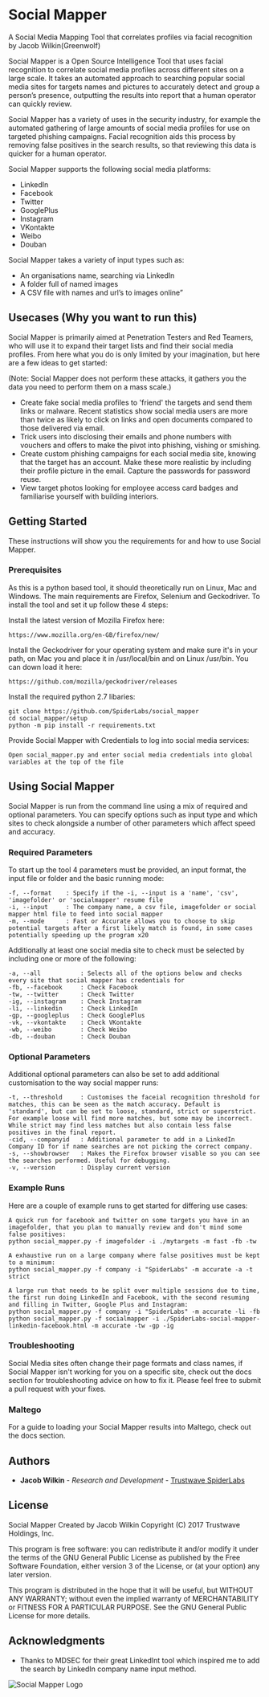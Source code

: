 # Social Mapper

A Social Media Mapping Tool that correlates profiles via facial recognition by Jacob Wilkin(Greenwolf)

Social Mapper is a Open Source Intelligence Tool that uses facial recognition to correlate social media profiles across different sites on a large scale. It takes an automated approach to searching popular social media sites for targets names and pictures to accurately detect and group a person’s presence, outputting the results into report that a human operator can quickly review.

Social Mapper has a variety of uses in the security industry, for example the automated gathering of large amounts of social media profiles for use on targeted phishing campaigns. Facial recognition aids this process by removing false positives in the search results, so that reviewing this data is quicker for a human operator.

Social Mapper supports the following social media platforms:

* LinkedIn
* Facebook
* Twitter
* GooglePlus
* Instagram
* VKontakte
* Weibo
* Douban

Social Mapper takes a variety of input types such as:

* An organisations name, searching via LinkedIn
* A folder full of named images
* A CSV file with names and url’s to images online”

## Usecases (Why you want to run this)

Social Mapper is primarily aimed at Penetration Testers and Red Teamers, who will use it to expand their target lists and find their social media profiles. From here what you do is only limited by your imagination, but here are a few ideas to get started:

(Note: Social Mapper does not perform these attacks, it gathers you the data you need to perform them on a mass scale.)

* Create fake social media profiles to 'friend' the targets and send them links or malware. Recent statistics show social media users are more than twice as likely to click on links and open documents compared to those delivered via email. 
* Trick users into disclosing their emails and phone numbers with vouchers and offers to make the pivot into phishing, vishing or smishing.
* Create custom phishing campaigns for each social media site, knowing that the target has an account. Make these more realistic by including their profile picture in the email. Capture the passwords for password reuse. 
* View target photos looking for employee access card badges and familiarise yourself with building interiors.

## Getting Started

These instructions will show you the requirements for and how to use Social Mapper.

### Prerequisites

As this is a python based tool, it should theoretically run on Linux, Mac and Windows. The main requirements are Firefox, Selenium and Geckodriver. To install the tool and set it up follow these 4 steps:

Install the latest version of Mozilla Firefox here:

```
https://www.mozilla.org/en-GB/firefox/new/
```

Install the Geckodriver for your operating system and make sure it's in your path, on Mac you and place it in /usr/local/bin and on Linux /usr/bin. You can down load it here:

```
https://github.com/mozilla/geckodriver/releases
```

Install the required python 2.7 libaries:

```
git clone https://github.com/SpiderLabs/social_mapper
cd social_mapper/setup
python -m pip install -r requirements.txt
```

Provide Social Mapper with Credentials to log into social media services:

```
Open social_mapper.py and enter social media credentials into global variables at the top of the file
```

## Using Social Mapper

Social Mapper is run from the command line using a mix of required and optional parameters. You can specify options such as input type and which sites to check alongside a number of other parameters which affect speed and accuracy. 

### Required Parameters

To start up the tool 4 parameters must be provided, an input format, the input file or folder and the basic running mode:

```
-f, --format	: Specify if the -i, --input is a 'name', 'csv', 'imagefolder' or 'socialmapper' resume file
-i, --input 	: The company name, a csv file, imagefolder or social mapper html file to feed into social mapper
-m, --mode		: Fast or Accurate allows you to choose to skip potential targets after a first likely match is found, in some cases potentially speeding up the program x20
```

Additionally at least one social media site to check must be selected by including one or more of the following:

```
-a, --all 			: Selects all of the options below and checks every site that social mapper has credentials for
-fb, --facebook 	: Check Facebook
-tw, --twitter 		: Check Twitter
-ig, --instagram 	: Check Instagram
-li, --linkedin 	: Check LinkedIn
-gp, --googleplus 	: Check GooglePlus
-vk, --vkontakte 	: Check VKontakte
-wb, --weibo 		: Check Weibo
-db, --douban 		: Check Douban
```

### Optional Parameters

Additional optional parameters can also be set to add additional customisation to the way social mapper runs:

```
-t, --threshold 	: Customises the faceial recognition threshold for matches, this can be seen as the match accuracy. Default is 'standard', but can be set to loose, standard, strict or superstrict. For example loose will find more matches, but some may be incorrect. While strict may find less matches but also contain less false positives in the final report. 
-cid, --companyid 	: Additional parameter to add in a LinkedIn Company ID for if name searches are not picking the correct company.
-s, --showbrowser	: Makes the Firefox browser visable so you can see the searches performed. Useful for debugging. 
-v, --version		: Display current version
```

### Example Runs

Here are a couple of example runs to get started for differing use cases:

```
A quick run for facebook and twitter on some targets you have in an imagefolder, that you plan to manually review and don't mind some false positives:
python social_mapper.py -f imagefolder -i ./mytargets -m fast -fb -tw

A exhaustive run on a large company where false positives must be kept to a minimum:
python social_mapper.py -f company -i "SpiderLabs" -m accurate -a -t strict

A large run that needs to be split over multiple sessions due to time, the first run doing LinkedIn and Facebook, with the second resuming and filling in Twitter, Google Plus and Instagram:
python social_mapper.py -f company -i "SpiderLabs" -m accurate -li -fb
python social_mapper.py -f socialmapper -i ./SpiderLabs-social-mapper-linkedin-facebook.html -m accurate -tw -gp -ig
```

### Troubleshooting

Social Media sites often change their page formats and class names, if Social Mapper isn't working for you on a specific site, check out the docs section for troubleshooting advice on how to fix it. Please feel free to submit a pull request with your fixes.

### Maltego

For a guide to loading your Social Mapper results into Maltego, check out the docs section. 

## Authors

* **Jacob Wilkin** - *Research and Development* - [Trustwave SpiderLabs](https://github.com/SpiderLabs)

## License

Social Mapper
Created by Jacob Wilkin
Copyright (C) 2017 Trustwave Holdings, Inc.
 
This program is free software: you can redistribute it and/or modify
it under the terms of the GNU General Public License as published by
the Free Software Foundation, either version 3 of the License, or
(at your option) any later version.

This program is distributed in the hope that it will be useful,
but WITHOUT ANY WARRANTY; without even the implied warranty of
MERCHANTABILITY or FITNESS FOR A PARTICULAR PURPOSE.  See the
GNU General Public License for more details.

## Acknowledgments

* Thanks to MDSEC for their great LinkedInt tool which inspired me to add the search by LinkedIn company name input method. 

![Social Mapper Logo](docs/logo.png?raw=true "Social Mapper Logo")
